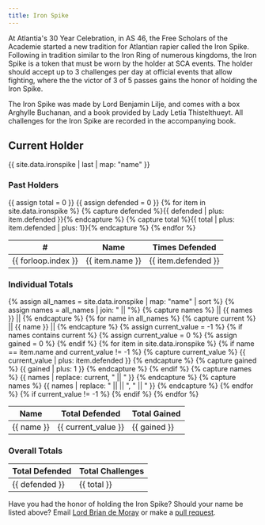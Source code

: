 ```yaml
---
title: Iron Spike
---
```


At Atlantia's 30 Year Celebration, in AS 46, the Free Scholars of the Academie started a new tradition for Atlantian rapier called the Iron Spike.  Following in tradition similar to the Iron Ring of numerous kingdoms, the Iron Spike is a token that must be worn by the holder at SCA events.  The holder should accept up to 3 challenges per day at official events that allow fighting, where the the victor of 3 of 5 passes gains the honor of holding the Iron Spike.

The Iron Spike was made by Lord Benjamin Lilje, and comes with a box Arghylle Buchanan, and a book provided by Lady Letia Thistelthueyt.  All challenges for the Iron Spike are recorded in the accompanying book.

## Current Holder

{{ site.data.ironspike | last | map: "name" }}

<div class="pure-g">

<div class="pure-u-1 pure-u-md-1-2 pure-u-lg-1-2">

<h3> Past Holders </h3>

<table class="pure-table pure-table-bordered sortable">
<thead>
<tr>
    <th> # </th>
    <th> Name </th>
    <th> Times Defended </th>
</tr>
</thead>
<tbody>
{{ assign total = 0 }}
{{ assign defended = 0 }}
{% for item in site.data.ironspike %}
{% capture defended %}{{ defended | plus: item.defended }}{% endcapture %}
{% capture total %}{{ total | plus: item.defended | plus: 1}}{% endcapture %}
<tr>
    <td> {{ forloop.index }} </td>
    <td> {{ item.name }} </td>
    <td> {{ item.defended }} </td>
</tr>
{% endfor %}
</tbody>
</table>

</div>


<div class="pure-u-1 pure-u-md-1-2 pure-u-lg-1-2">
<h3> Individual Totals </h3>
<table class="pure-table pure-table-bordered sortable">
<thead>
<tr>
    <th> Name </th>
    <th> Total Defended </th>
    <th> Total Gained </th>
</tr>
</thead>
{% assign all_names = site.data.ironspike | map: "name" | sort %}
{% assign names = all_names | join: " || "%}
{% capture names %} || {{ names }} || {% endcapture %}
{% for name in all_names %}
    {% capture current %} || {{ name }} || {% endcapture %}
    {% assign current_value = -1 %}
    {% if names contains current %}
        {% assign current_value = 0 %}
        {% assign gained = 0 %}
        <tr>
            <td> {{ name }} </td>
    {% endif %}
    {% for item in site.data.ironspike %}
        {% if name == item.name and current_value != -1 %}
            {% capture current_value %} {{ current_value | plus: item.defended }} {% endcapture %}
            {% capture gained %} {{ gained | plus: 1 }} {% endcapture %}
        {% endif %}
        {% capture names %} {{ names | replace: current, " || " }} {% endcapture %}
        {% capture names %} {{ names | replace: " ||  || ", " || " }} {% endcapture %}
    {% endfor %}
    {% if current_value != -1 %}
        <td> {{ current_value }} </td> <td> {{ gained }} </td> </tr>
    {% endif %}
{% endfor %}
</table>

</div>
</div>

<h3> Overall Totals </h3>
<table class="pure-table pure-table-bordered">
<thead>
<tr>
    <th> Total Defended </th>
    <th> Total Challenges </th>
</tr>
</thead>
<tbody>
<tr>
    <td> {{ defended }} </td>
    <td> {{ total }} </td>
</tr>
</tbody>
</table>

Have you had the honor of holding the Iron Spike?  Should your name be listed above?  Email [Lord Brian de Moray](mailto:bmc@shmoo.com) or make a [pull request](https://github.com/academie-de-espee/academie-de-espee.github.io/pulls).

<script src="/js/sorttable.js"></script>
